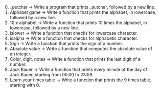 0. _putchar -> Write a program that prints _putchar, followed by a new line.
1. Alphabet game -> Write a function that prints the alphabet, in lowercase, followed by a new line.
2. 10 x alphabet -> Write a function that prints 10 times the alphabet, in lowercase, followed by a new line.
3. islower -> Write a function that checks for lowercase character.
4. isalpha -> Write a function that checks for alphabetic character.
5. Sign -> Write a function that prints the sign of a number.
6. Absolute value -> Write a function that computes the absolute value of an integer.
7. Color, digit, notes -> Write a function that prints the last digit of a number.
8. Jack Bauer -> Write a function that prints every minute of the day of Jack Bauer, starting from 00:00 to 23:59.
9. Learn your times table -> Write a function that prints the 9 times table, starting with 0.

